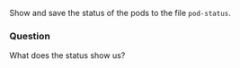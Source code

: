 Show and save the status of the pods to the file `pod-status`.

### Question

What does the status show us?
